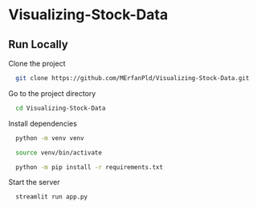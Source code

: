 # Visualizing-Stock-Data


## Run Locally

Clone the project

```bash
  git clone https://github.com/MErfanPld/Visualizing-Stock-Data.git
```

Go to the project directory

```bash
  cd Visualizing-Stock-Data
```

Install dependencies

```bash
  python -m venv venv
```

```bash
  source venv/bin/activate
```

```bash
  python -m pip install -r requirements.txt
```

Start the server

```bash
  streamlit run app.py
```

